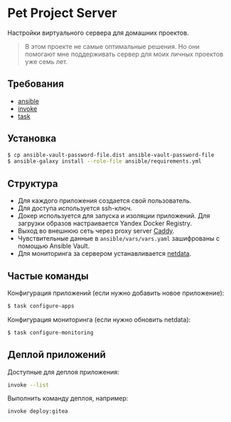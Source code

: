# Pet Project Server

Настройки виртуального сервера для домашних проектов.

> В этом проекте не самые оптимальные решения.
> Но они помогают мне поддерживать сервер для моих личных проектов уже семь лет. 

## Требования

- [ansible](https://docs.ansible.com/ansible/latest/getting_started/index.html)
- [invoke](https://www.pyinvoke.org/)
- [task](https://taskfile.dev/)

## Установка

```bash
$ cp ansible-vault-password-file.dist ansible-vault-password-file
$ ansible-galaxy install --role-file ansible/requirements.yml
```

## Структура

- Для каждого приложения создается свой пользователь.
- Для доступа используется ssh-ключ.
- Докер используется для запуска и изоляции приложений. Для загрузки образов настраивается Yandex Docker Registry.
- Выход во внешнюю сеть через proxy server [Caddy](https://caddyserver.com/).
- Чувствительные данные в `ansible/vars/vars.yaml` зашифрованы с помощью Ansible Vault.
- Для мониторинга за сервером устанавливается [netdata](https://github.com/netdata/netdata).

## Частые команды

Конфигурация приложений (если нужно добавить новое приложение):

```bash
$ task configure-apps
```

Конфигурация мониторинга (если нужно обновить netdata):

```bash
$ task configure-monitoring
```

## Деплой приложений

Доступные для деплоя приложения:

```bash
invoke --list
```

Выполнить команду деплоя, например:

```bash
invoke deploy:gitea
```
